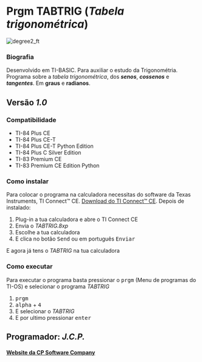 <!-- README.md Versão 1.0 -->
<h1>Prgm TABTRIG (<strong><em>Tabela trigonométrica</em></strong>)</h1>

![degree2_ft](https://user-images.githubusercontent.com/67112321/96938338-0250e900-14c2-11eb-8517-d2251816e846.png)

<h3>Biografia</h3>

<p>Desenvolvido em TI-BASIC. Para auxiliar o estudo da Trigonométria. Programa sobre a <em>tabela trigonométrica</em>, dos <em><strong>senos</em></strong>, <em><strong>cossenos</em></strong> e <em><strong>tangentes</em></strong>. Em <strong>graus</strong> e <strong>radianos</strong>.</p>

<h2>Versão <em><strong>1.0</strong></em></h2>

<h3>Compatibilidade</h3>

<ul>
 <li>TI-84 Plus CE</li>
 <li>TI-84 Plus CE-T</li>
 <li>TI-84 Plus CE-T Python Edition</li>
 <li>TI-84 Plus C Silver Edition</li>
 <li>TI-83 Premium CE</li>
 <li>TI-83 Premium CE Edition Python</li>
</ul>

<h3>Como instalar</h3>

<p>Para colocar o programa na calculadora necessitas do software da Texas Instruments, TI Connect™ CE. <a href="https://education.ti.com/pt/produtos/computer-software/ti-connect-ce-sw"> Download do TI Connect™ CE</a>. Depois de instalado:
<ol>
     <li>Plug-in a tua calculadora e abre o TI Connect CE</li>
     <li>Envia o <em>TABTRIG.8xp</em></li>
     <li>Escolhe a tua calculadora</li>
     <li>E clica no botão <kbd>Send</kbd> ou em português <kbd>Enviar</kbd></li>
</ol>

<p> E agora já tens o <em>TABTRIG</em> na tua calculadora</p>

<h3>Como executar</h3>

<p> Para executar o programa basta pressionar o <kbd>prgm</kbd> (Menu de programas do TI-OS) e selecionar o programa <em>TABTRIG</em></p>

<ol>
     <li><kbd>prgm</kbd></li>
     <li><kbd>alpha</kbd> + <kbd>4</kbd></li>
     <li>E selecionar o <em>TABTRIG</em></li>
     <li>E por ultimo pressionar <kbd>enter</kbd></li>
</ol>

<h2>Programador: <strong><em>J.C.P.</em></strong></h2>

<h4><a href="http://cpsoftwarecompany.epizy.com">Website da CP Software Company</a></h4>

